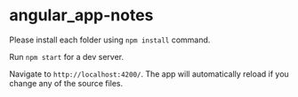 # angular_app-notes

Please install each folder using `npm install` command.

Run `npm start` for a dev server.

Navigate to `http://localhost:4200/`.
The app will automatically reload if you change any of the source files.
